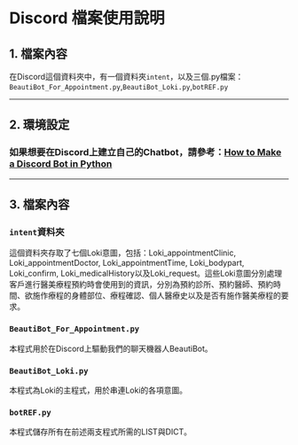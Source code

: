 # Discord 檔案使用說明
## 1. 檔案內容
在Discord這個資料夾中，有一個資料夾`intent`，以及三個.py檔案：`BeautiBot_For_Appointment.py`,`BeautiBot_Loki.py`,`botREF.py`

----
## 2. 環境設定
### 如果想要在Discord上建立自己的Chatbot，請參考：[How to Make a Discord Bot in Python](https://realpython.com/how-to-make-a-discord-bot-python)
----

## 3. 檔案內容
###  `intent`資料夾
這個資料夾存取了七個Loki意圖，包括：Loki_appointmentClinic, Loki_appointmentDoctor, Loki_appointmentTime, Loki_bodypart, Loki_confirm, Loki_medicalHistory以及Loki_request。這些Loki意圖分別處理客戶進行醫美療程預約時會使用到的資訊，分別為預約診所、預約醫師、預約時間、欲施作療程的身體部位、療程確認、個人醫療史以及是否有施作醫美療程的要求。

### `BeautiBot_For_Appointment.py`
本程式用於在Discord上驅動我們的聊天機器人BeautiBot。

### `BeautiBot_Loki.py`
本程式為Loki的主程式，用於串連Loki的各項意圖。

### `botREF.py`
本程式儲存所有在前述兩支程式所需的LIST與DICT。